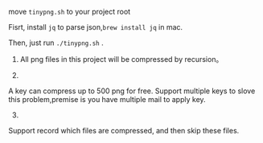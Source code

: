 move `tinypng.sh` to your project root

Fisrt, install `jq` to parse json,`brew install jq` in mac.

Then, just run `./tinypng.sh` .

1. All png files in this project will be compressed by recursion。

2. 
A key can compress up to 500 png for free. Support multiple keys to slove this problem,premise is you have multiple mail to apply key.

3. 
Support record which files are compressed, and then skip these files.